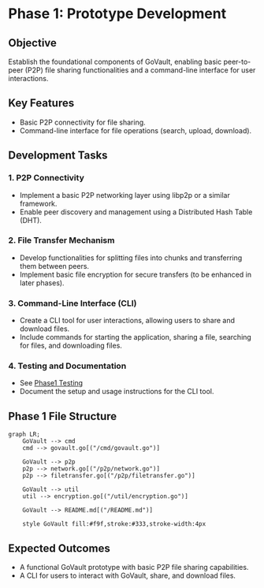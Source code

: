 # Phase 1: Prototype Development

## Objective
Establish the foundational components of GoVault, enabling basic peer-to-peer (P2P) file sharing functionalities and a command-line interface for user interactions.

## Key Features
- Basic P2P connectivity for file sharing.
- Command-line interface for file operations (search, upload, download).

## Development Tasks

### 1. P2P Connectivity
- Implement a basic P2P networking layer using libp2p or a similar framework.
- Enable peer discovery and management using a Distributed Hash Table (DHT).

### 2. File Transfer Mechanism
- Develop functionalities for splitting files into chunks and transferring them between peers.
- Implement basic file encryption for secure transfers (to be enhanced in later phases).

### 3. Command-Line Interface (CLI)
- Create a CLI tool for user interactions, allowing users to share and download files.
- Include commands for starting the application, sharing a file, searching for files, and downloading files.

### 4. Testing and Documentation
- See [Phase1 Testing](/developmentPhases/Phase1Testing.md)
- Document the setup and usage instructions for the CLI tool.

## Phase 1 File Structure
```mermaid
graph LR;
    GoVault --> cmd
    cmd --> govault.go[("/cmd/govault.go")]
    
    GoVault --> p2p
    p2p --> network.go[("/p2p/network.go")]
    p2p --> filetransfer.go[("/p2p/filetransfer.go")]

    GoVault --> util
    util --> encryption.go[("/util/encryption.go")]

    GoVault --> README.md[("/README.md")]

    style GoVault fill:#f9f,stroke:#333,stroke-width:4px
```

## Expected Outcomes
- A functional GoVault prototype with basic P2P file sharing capabilities.
- A CLI for users to interact with GoVault, share, and download files.